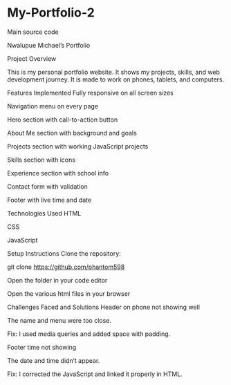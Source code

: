 # My-Portfolio-2
Main source code

Nwalupue Michael’s Portfolio


Project Overview


This is my personal portfolio website. It shows my projects, skills, and web development journey. It is made to work on phones, tablets, and computers.



Features Implemented
Fully responsive on all screen sizes

Navigation menu on every page

Hero section with call-to-action button

About Me section with background and goals

Projects section with working JavaScript projects

Skills section with icons

Experience section with school info

Contact form with validation

Footer with live time and date



Technologies Used
HTML

CSS

JavaScript



Setup Instructions
Clone the repository:

git clone https://github.com/phantom598

Open the folder in your code editor

Open the various html files in your browser



Challenges Faced and Solutions
Header on phone not showing well

The name and menu were too close.

Fix: I used media queries and added space with padding.

Footer time not showing

The date and time didn’t appear.

Fix: I corrected the JavaScript and linked it properly in HTML.

